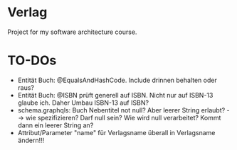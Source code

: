 # Verlag

Project for my software architecture course.

# TO-DOs
- Entität Buch: @EqualsAndHashCode. Include drinnen behalten oder raus?
- Entität Buch: @ISBN prüft generell auf ISBN. Nicht nur auf ISBN-13 glaube ich. Daher Umbau ISBN-13 auf ISBN?
- schema.graphqls: Buch Nebentitel not null? Aber leerer String erlaubt? --> wie spezifizieren? Darf null sein? Wie wird null verarbeitet? Kommt dann ein leerer String an?
- Attribut/Parameter "name" für Verlagsname überall in Verlagsname ändern!!!
